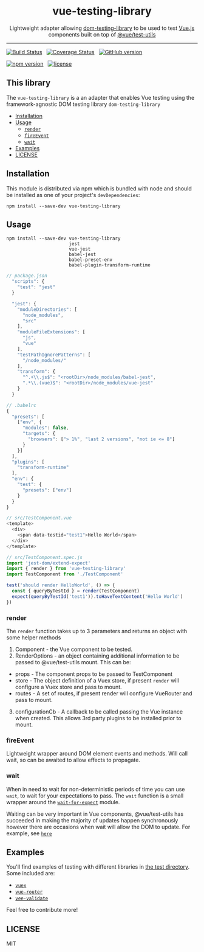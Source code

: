 <div align="center">
<h1>vue-testing-library</h1>

<p>Lightweight adapter allowing <a href="https://github.com/kentcdodds/dom-testing-library/">dom-testing-library</a> to be used to test <a href="https://github.com/vuejs/vue">Vue.js</a> components built on top of <a href="https://github.com/vuejs/vue-test-utils">@vue/test-utils</a></p>

</div>

<hr />

[![Build Status](https://travis-ci.org/dfcook/vue-testing-library.svg?branch=master)](https://travis-ci.org/dfcook/vue-testing-library)&nbsp;&nbsp;
[![Coverage Status](https://coveralls.io/repos/github/dfcook/vue-testing-library/badge.svg?branch=master)](https://coveralls.io/github/dfcook/vue-testing-library?branch=master)&nbsp;&nbsp;
[![GitHub version](https://badge.fury.io/gh/dfcook%2Fvue-testing-library.svg)](https://badge.fury.io/gh/dfcook%2Fvue-testing-library)

[![npm version](https://badge.fury.io/js/vue-testing-library.svg)](https://badge.fury.io/js/vue-testing-library)&nbsp;&nbsp;
[![license](https://img.shields.io/github/license/dfcook/vue-testing-library.svg)](https://img.shields.io/github/license/dfcook/vue-testing-library)

## This library

The `vue-testing-library` is a an adapter that enables Vue testing using the framework-agnostic DOM testing library `dom-testing-library`

* [Installation](#installation)
* [Usage](#usage)
  * [`render`](#render)
  * [`fireEvent`](#fireEvent)
  * [`wait`](#wait)
* [Examples](#examples)
* [LICENSE](#license)

## Installation

This module is distributed via npm which is bundled with node and
should be installed as one of your project's `devDependencies`:

```
npm install --save-dev vue-testing-library

```

## Usage

```
npm install --save-dev vue-testing-library
                       jest
                       vue-jest
                       babel-jest
                       babel-preset-env
                       babel-plugin-transform-runtime
```

```javascript
// package.json
  "scripts": {
    "test": "jest"
  }

  "jest": {
    "moduleDirectories": [
      "node_modules",
      "src"
    ],
    "moduleFileExtensions": [
      "js",
      "vue"
    ],
    "testPathIgnorePatterns": [
      "/node_modules/"
    ],
    "transform": {
      "^.+\\.js$": "<rootDir>/node_modules/babel-jest",
      ".*\\.(vue)$": "<rootDir>/node_modules/vue-jest"
    }
  }

// .babelrc
{
  "presets": [
    ["env", {
      "modules": false,
      "targets": {
        "browsers": ["> 1%", "last 2 versions", "not ie <= 8"]
      }
    }]
  ],
  "plugins": [
    "transform-runtime"
  ],
  "env": {
    "test": {
      "presets": ["env"]
    }
  }
}

// src/TestComponent.vue
<template>
  <div>
    <span data-testid="test1">Hello World</span>
  </div>
</template>

// src/TestComponent.spec.js
import 'jest-dom/extend-expect'
import { render } from 'vue-testing-library'
import TestComponent from './TestComponent'

test('should render HelloWorld', () => {
  const { queryByTestId } = render(TestComponent)
  expect(queryByTestId('test1')).toHaveTextContent('Hello World')
})

```

### render

The `render` function takes up to 3 parameters and returns an object with some helper methods

1. Component - the Vue component to be tested.
2. RenderOptions - an object containing additional information to be passed to @vue/test-utils mount. This can be:
* props - The component props to be passed to TestComponent
* store - The object definition of a Vuex store, if present `render` will configure a Vuex store and pass to mount.
* routes - A set of routes, if present render will configure VueRouter and pass to mount.
3. configurationCb - A callback to be called passing the Vue instance when created. This allows 3rd party plugins to be installed prior to mount.

### fireEvent

Lightweight wrapper around DOM element events and methods. Will call wait, so can be awaited to allow effects to propagate.

### wait

When in need to wait for non-deterministic periods of time you can use `wait`,
to wait for your expectations to pass. The `wait` function is a small wrapper
around the
[`wait-for-expect`](https://github.com/TheBrainFamily/wait-for-expect) module.

Waiting can be very important in Vue components, @vue/test-utils has succeeded in making the majority of updates happen
synchronously however there are occasions when wait will allow the DOM to update. For example, see [`here`](https://github.com/dfcook/vue-testing-library/tree/master/tests/__tests__/validate-plugin.js)

## Examples

You'll find examples of testing with different libraries in
[the test directory](https://github.com/dfcook/vue-testing-library/tree/master/tests/__tests__).
Some included are:

* [`vuex`](https://github.com/dfcook/vue-testing-library/tree/master/tests/__tests__/vuex.js)
* [`vue-router`](https://github.com/dfcook/vue-testing-library/tree/master/tests/__tests__/vue-router.js)
* [`vee-validate`](https://github.com/dfcook/vue-testing-library/tree/master/tests/__tests__/validate-plugin.js)

Feel free to contribute more!

## LICENSE

MIT